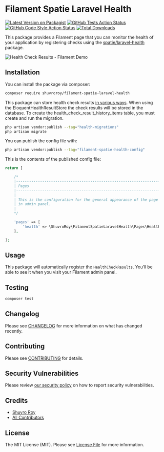 # Filament Spatie Laravel Health

[![Latest Version on Packagist](https://img.shields.io/packagist/v/shuvroroy/filament-spatie-laravel-health.svg?style=flat-square)](https://packagist.org/packages/shuvroroy/filament-spatie-laravel-health)
[![GitHub Tests Action Status](https://img.shields.io/github/workflow/status/shuvroroy/filament-spatie-laravel-health/run-tests?label=tests)](https://github.com/shuvroroy/filament-spatie-laravel-health/actions?query=workflow%3Arun-tests+branch%3Amain)
[![GitHub Code Style Action Status](https://img.shields.io/github/workflow/status/shuvroroy/filament-spatie-laravel-health/Check%20&%20fix%20styling?label=code%20style)](https://github.com/shuvroroy/filament-spatie-laravel-health/actions?query=workflow%3A"Check+%26+fix+styling"+branch%3Amain)
[![Total Downloads](https://img.shields.io/packagist/dt/shuvroroy/filament-spatie-laravel-health.svg?style=flat-square)](https://packagist.org/packages/shuvroroy/filament-spatie-laravel-health)

This package provides a Filament page that you can monitor the health of your application by registering checks using the [spatie/laravel-health](https://spatie.be/docs/laravel-health/v1/introduction) package.

![Health Check Results - Filament Demo](https://user-images.githubusercontent.com/21066418/147746698-8a21ab58-1771-4525-9595-0bbcedc6a325.png)

## Installation

You can install the package via composer:

```bash
composer require shuvroroy/filament-spatie-laravel-health
```

This package can store health check results [in various ways](https://spatie.be/docs/laravel-health/v1/storing-results/general). When using the EloquentHealthResultStore the check results will be stored in the database. To create the health_check_result_history_items table, you must create and run the migration.

```bash
php artisan vendor:publish --tag="health-migrations"
php artisan migrate
```

You can publish the config file with:

```bash
php artisan vendor:publish --tag="filament-spatie-health-config"
```

This is the contents of the published config file:

```php
return [

    /*
    |--------------------------------------------------------------------------
    | Pages
    |--------------------------------------------------------------------------
    |
    | This is the configuration for the general appearance of the page
    | in admin panel.
    |
    */

    'pages' => [
        'health' => \ShuvroRoy\FilamentSpatieLaravelHealth\Pages\HealthCheckResults::class
    ],

];
```

## Usage

This package will automatically register the `HealthCheckResults`. You'll be able to see it when you visit your Filament admin panel.

## Testing

```bash
composer test
```

## Changelog

Please see [CHANGELOG](CHANGELOG.md) for more information on what has changed recently.

## Contributing

Please see [CONTRIBUTING](.github/CONTRIBUTING.md) for details.

## Security Vulnerabilities

Please review [our security policy](../../security/policy) on how to report security vulnerabilities.

## Credits

- [Shuvro Roy](https://github.com/shuvroroy)
- [All Contributors](../../contributors)

## License

The MIT License (MIT). Please see [License File](LICENSE.md) for more information.
